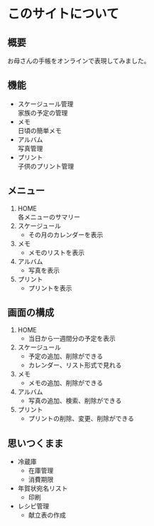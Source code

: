 # このサイトについて

## 概要
お母さんの手帳をオンラインで表現してみました。

## 機能
-  スケージュール管理  
    家族の予定の管理
- メモ  
    日頃の簡単メモ
- アルバム  
    写真管理
- プリント  
    子供のプリント管理

## メニュー
1. HOME  
    各メニューのサマリー
2. スケージュール  
    - その月のカレンダーを表示  
3. メモ  
    - メモのリストを表示
4. アルバム  
    - 写真を表示
5. プリント  
    - プリントを表示

## 画面の構成
1. HOME  
    - 当日から一週間分の予定を表示
2. スケージュール  
    - 予定の追加、削除ができる  
    - カレンダー、リスト形式で見れる
3. メモ  
    - メモの追加、削除ができる
4. アルバム  
    - 写真の追加、検索、削除ができる
5. プリント  
    - プリントの削除、変更、削除ができる

## 思いつくまま
- 冷蔵庫  
    - 在庫管理  
    - 消費期限
- 年賀状宛名リスト  
    - 印刷
- レシピ管理
    - 献立表の作成